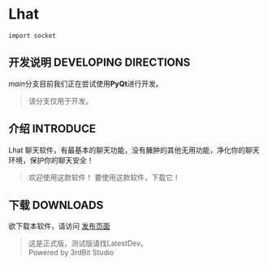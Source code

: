 # Lhat
`import socket`  
## 开发说明 DEVELOPING DIRECTIONS  
*main*分支目前我们正在尝试使用**PyQt**进行开发。  
> 该分支仅用于开发。  
## 介绍 INTRODUCE  
Lhat 聊天软件，有最基本的聊天功能，没有臃肿的其他无用功能，净化你的聊天环境，保护你的聊天安全！ 
> 欢迎使用这款软件！ 
> 要使用这款软件，下载它！  
## 下载 DOWNLOADS
欲下载本软件，请访问 [发布页面](https://github.com/ThirdBlood/Lhat/releases/tag/Alpha)
> 这是正式版，测试版请找LatestDev。  
Powered by 3rdBit Studio  
